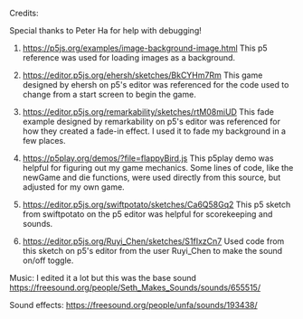 Credits:

Special thanks to Peter Ha for help with debugging! 

1. https://p5js.org/examples/image-background-image.html 
    This p5 reference was used for loading images as a background.

2. https://editor.p5js.org/ehersh/sketches/BkCYHm7Rm
    This game designed by ehersh on p5's editor was referenced for the code used to change from a start screen to begin the game.

3. https://editor.p5js.org/remarkability/sketches/rtM08miUD
    This fade example designed by remarkability on p5's editor was referenced for how they created a fade-in effect. I used it to fade my background in a few places.

4. https://p5play.org/demos/?file=flappyBird.js
    This p5play demo was helpful for figuring out my game mechanics. Some lines of code, like the newGame and die functions, were used directly from this source, but adjusted for my own game.

5. https://editor.p5js.org/swiftpotato/sketches/Ca6Q58Gq2
    This p5 sketch from swiftpotato on the p5 editor was helpful for scorekeeping and sounds.

6. https://editor.p5js.org/Ruyi_Chen/sketches/S1fIxzCn7
    Used code from this sketch on p5's editor from the user Ruyi_Chen to make the sound on/off toggle.

Music: I edited it a lot but this was the base sound https://freesound.org/people/Seth_Makes_Sounds/sounds/655515/

Sound effects: https://freesound.org/people/unfa/sounds/193438/ 